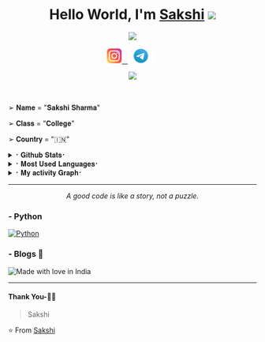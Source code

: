 <div align="center">
   <h1>Hello World, I'm <a href="https://t.me/sakku_cute">Sakshi</a> <img src="https://media.giphy.com/media/hvRJCLFzcasrR4ia7z/giphy.gif" width="25px"> </h1>
   
   
   <img src="https://pronoun.cyou/x/y?subject=She&object=Her&height=20"> 
</div>

<p align='center'>
   <a href="https://www.instagram.com/deepjit_9862/"><img height="30" src="https://raw.githubusercontent.com/deepaiims/deepaiims/master/png/instagram.png?raw=true"</a>&nbsp;&nbsp;
<a href="https://telegram.dog/sakku_cute"><img height="30" src="https://raw.githubusercontent.com/deepaiims/deepaiims/master/png/Telegram-Logo.png?raw=true"></a>&nbsp;&nbsp;
 </p>

<p align="center">
  <img src="https://readme-typing-svg.herokuapp.com?color=F77247&width=F510&lines=A+Passionate+Developer+From+India%E2%9C%8C%EF%B8%8F;Python%2C+Java%2C+CSS%2C+Ruby%2C+HTML%2C+Linux%E2%9D%A4%EF%B8%8F">
</p> 
<br>

➢ 𝐍𝐚𝐦𝐞 = "𝐒𝐚𝐤𝐬𝐡𝐢 𝐒𝐡𝐚𝐫𝐦𝐚"

➢ 𝐂𝐥𝐚𝐬𝐬 = "𝐂𝐨𝐥𝐥𝐞𝐠𝐞"

➢ 𝐂𝐨𝐮𝐧𝐭𝐫𝐲 = "🇮🇳"

<details>
<summary>⠂𝐆𝐢𝐭𝐡𝐮𝐛 𝐒𝐭𝐚𝐭𝐬⠂</summary>
<h2 align="center"><b>⠂𝙶𝚒𝚝𝚑𝚞𝚋 𝚂𝚝𝚊𝚝𝚜⠐
<br>
<br
  
----
![Github Trophy](https://github-profile-trophy.vercel.app/?username=deepaiims)
  
<a href="https://github-readme-stats.vercel.app/api?username=deepaiims&layout=compact&show_icons=true&theme=chartreuse-dark&cache_seconds=1800">
<a href="https://github-readme-stats.vercel.app/api?username=deepaiims&layout=compact&show_icons=true&theme=chartreuse-dark&cache_seconds=1800">

<a href="https://github-readme-stats.vercel.app/api?username=deepaiims&layout=compact&show_icons=true&theme=chartreuse-dark&cache_seconds=1800">
    <img width="60%" align="center" alt="𝙼𝚢 𝙶𝚒𝚝𝚑𝚞𝚋 𝚂𝚝𝚊𝚝𝚜" src="https://github-readme-stats.vercel.app/api?username=deepaiims&show_icons=true&include_all_commits=true&theme=green&cache_seconds=86400" />    
</a>
   
</b></h2>  
</details>
    

<details>
<summary>⠂𝐌𝐨𝐬𝐭 𝐔𝐬𝐞𝐝 𝐋𝐚𝐧𝐠𝐮𝐚𝐠𝐞𝐬⠂</summary>
<h2 align="center"><b>⠂𝙼𝚘𝚜𝚝 𝚄𝚜𝚎𝚍 𝙻𝚊𝚗𝚐𝚞𝚊𝚐𝚎𝚜⠐
<br>
<br>
<a href="https://github-readme-stats.vercel.app/api/top-langs/?username=deepaiims&layout=compact&theme=midnight-purple&hide=Css">
    <img width="60%" align="center" alt="Most Used Languages" src="https://github-readme-stats.vercel.app/api/top-langs/?username=deepaiims&layout=compact&theme=synthwave&hide=Css" />
</a>
</b></h2>  
</details>


<details>
<summary>⠂𝐌𝐲 𝐚𝐜𝐭𝐢𝐯𝐢𝐭𝐲 𝐆𝐫𝐚𝐩𝐡⠂</summary>
<h2 align="center"><b>⠂𝐌𝐲 𝐚𝐜𝐭𝐢𝐯𝐢𝐭𝐲 𝐆𝐫𝐚𝐩𝐡⠐
<br>
<br>
   
![Sakshi's's GitHub Graph](https://activity-graph.herokuapp.com/graph?username=deepaiims&custom_title=My%20Graph&bg_color=241731&line=f20f80&color=f52f91&point=fdf5ea&hide_border=true&area=false&area_color=fdf5ea)
</a>
</b></h2>  
</details>
   

*************
<p align="center">
  <i>A good code is like a story, not a puzzle.</i><br/>
</p> 
  
### - Python
    
[![Python](https://img.shields.io/badge/-Python-%232c3e50?style=vertical-align&logo=python)](https://python.org)

### - Blogs 🌱

![Made with love in India](https://madewithlove.now.sh/in?heart=true&template=for-the-badge)

***********************************

#### Thank You-🙏🏼


> Sakshi

⭐ From [Sakshi](https://github.com/deepaiims)
